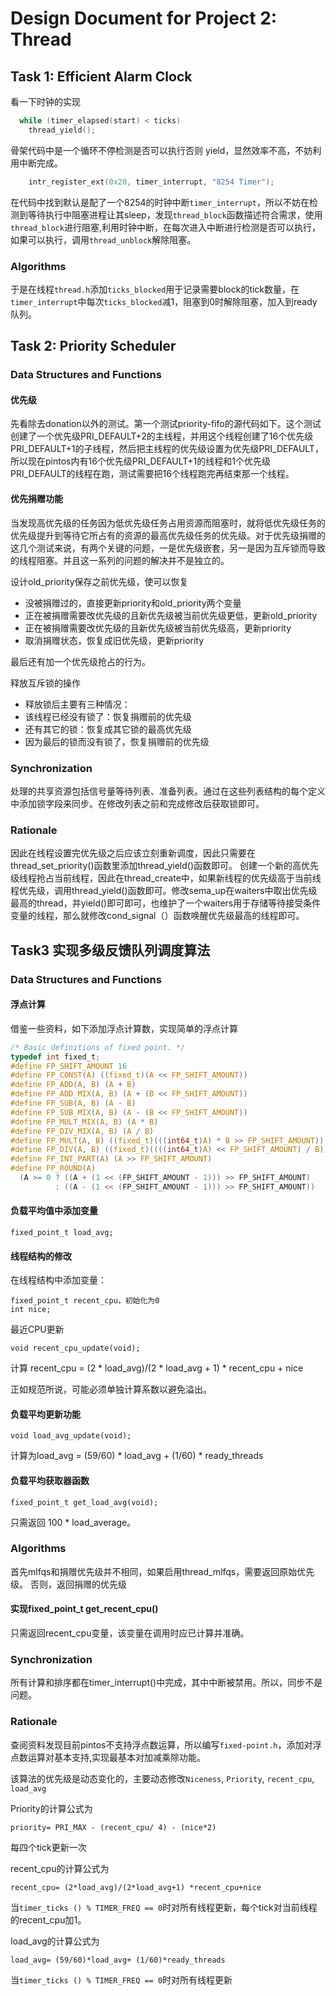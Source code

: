 # Design Document for Project 2: Thread

## Task 1: Efficient Alarm Clock

看一下时钟的实现

```C
  while (timer_elapsed(start) < ticks)
    thread_yield();
```

骨架代码中是一个循环不停检测是否可以执行否则 yield，显然效率不高，不妨利用中断完成。

```c
    intr_register_ext(0x20, timer_interrupt, "8254 Timer");
```

在代码中找到默认是配了一个8254的时钟中断`timer_interrupt`，所以不妨在检测到等待执行中阻塞进程让其sleep，发现`thread_block`函数描述符合需求，使用`thread_block`进行阻塞,利用时钟中断，在每次进入中断进行检测是否可以执行，如果可以执行，调用`thread_unblock`解除阻塞。

### Algorithms

于是在线程`thread.h`添加`ticks_blocked`用于记录需要block的tick数量，在`timer_interrupt`中每次`ticks_blocked`减1，阻塞到0时解除阻塞，加入到ready队列。

## Task 2: Priority Scheduler

### Data Structures and Functions

#### 优先级

先看除去donation以外的测试。第一个测试priority-fifo的源代码如下。这个测试创建了一个优先级PRI_DEFAULT+2的主线程，并用这个线程创建了16个优先级PRI_DEFAULT+1的子线程，然后把主线程的优先级设置为优先级PRI_DEFAULT，所以现在pintos内有16个优先级PRI_DEFAULT+1的线程和1个优先级PRI_DEFAULT的线程在跑，测试需要把16个线程跑完再结束那一个线程。
#### 优先捐赠功能
当发现高优先级的任务因为低优先级任务占用资源而阻塞时，就将低优先级任务的优先级提升到等待它所占有的资源的最高优先级任务的优先级。对于优先级捐赠的这几个测试来说，有两个关键的问题，一是优先级嵌套，另一是因为互斥锁而导致的线程阻塞。并且这一系列的问题的解决并不是独立的。

设计old_priority保存之前优先级，使可以恢复

+ 没被捐赠过的，直接更新priority和old_priority两个变量
+ 正在被捐赠需要改优先级的且新优先级被当前优先级更低，更新old_priority
+ 正在被捐赠需要改优先级的且新优先级被当前优先级高，更新priority
+ 取消捐赠状态，恢复成旧优先级，更新priority

最后还有加一个优先级抢占的行为。

释放互斥锁的操作

+ 释放锁后主要有三种情况：
+ 该线程已经没有锁了：恢复捐赠前的优先级
+ 还有其它的锁：恢复成其它锁的最高优先级
+ 因为最后的锁而没有锁了，恢复捐赠前的优先级

### Synchronization

处理的共享资源包括信号量等待列表、准备列表。通过在这些列表结构的每个定义中添加锁字段来同步。在修改列表之前和完成修改后获取锁即可。

### Rationale

因此在线程设置完优先级之后应该立刻重新调度，因此只需要在thread_set_priority()函数里添加thread_yield()函数即可。
创建一个新的高优先级线程抢占当前线程，因此在thread_create中，如果新线程的优先级高于当前线程优先级，调用thread_yield()函数即可。修改sema_up在waiters中取出优先级最高的thread，并yield()即可即可，也维护了一个waiters用于存储等待接受条件变量的线程，那么就修改cond_signal（）函数唤醒优先级最高的线程即可。

## Task3 实现多级反馈队列调度算法

### Data Structures and Functions

#### 浮点计算

借鉴一些资料，如下添加浮点计算数，实现简单的浮点计算

```c
/* Basic definitions of fixed point. */
typedef int fixed_t;
#define FP_SHIFT_AMOUNT 16
#define FP_CONST(A) ((fixed_t)(A << FP_SHIFT_AMOUNT))
#define FP_ADD(A, B) (A + B)
#define FP_ADD_MIX(A, B) (A + (B << FP_SHIFT_AMOUNT))
#define FP_SUB(A, B) (A - B)
#define FP_SUB_MIX(A, B) (A - (B << FP_SHIFT_AMOUNT))
#define FP_MULT_MIX(A, B) (A * B)
#define FP_DIV_MIX(A, B) (A / B)
#define FP_MULT(A, B) ((fixed_t)(((int64_t)A) * B >> FP_SHIFT_AMOUNT))
#define FP_DIV(A, B) ((fixed_t)((((int64_t)A) << FP_SHIFT_AMOUNT) / B))
#define FP_INT_PART(A) (A >> FP_SHIFT_AMOUNT)
#define FP_ROUND(A)                                                                              
  (A >= 0 ? ((A + (1 << (FP_SHIFT_AMOUNT - 1))) >> FP_SHIFT_AMOUNT)                                
          : ((A - (1 << (FP_SHIFT_AMOUNT - 1))) >> FP_SHIFT_AMOUNT))
```
#### 负载平均值中添加变量

    fixed_point_t load_avg;

#### 线程结构的修改

在线程结构中添加变量：

    fixed_point_t recent_cpu，初始化为0
    int nice;

最近CPU更新

    void recent_cpu_update(void);

计算 recent_cpu = (2 * load_avg)/(2 * load_avg + 1) * recent_cpu + nice

正如规范所说，可能必须单独计算系数以避免溢出。

#### 负载平均更新功能

    void load_avg_update(void);

计算为load_avg = (59/60) * load_avg + (1/60) * ready_threads
#### 负载平均获取器函数

    fixed_point_t get_load_avg(void);

只需返回 100 * load_average。
### Algorithms

首先mlfqs和捐赠优先级并不相同，如果启用thread_mlfqs，需要返回原始优先级。
否则，返回捐赠的优先级

#### 实现fixed_point_t get_recent_cpu()

只需返回recent_cpu变量，该变量在调用时应已计算并准确。
### Synchronization

所有计算和排序都在timer_interrupt()中完成，其中中断被禁用。所以，同步不是问题。
### Rationale

查阅资料发现目前pintos不支持浮点数运算，所以编写`fixed-point.h`，添加对浮点数运算对基本支持,实现最基本对加减乘除功能。

该算法的优先级是动态变化的，主要动态修改`Niceness`, `Priority`, `recent_cpu`, `load_avg`

Priority的计算公式为

    priority= PRI_MAX - (recent_cpu/ 4) - (nice*2)

每四个tick更新一次

recent_cpu的计算公式为

    recent_cpu= (2*load_avg)/(2*load_avg+1) *recent_cpu+nice

当`timer_ticks () % TIMER_FREQ == 0`时对所有线程更新，每个tick对当前线程的recent_cpu加1。

load_avg的计算公式为

    load_avg= (59/60)*load_avg+ (1/60)*ready_threads

当`timer_ticks () % TIMER_FREQ == 0`时对所有线程更新
